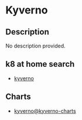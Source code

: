 # Kyverno

## Description

No description provided.

## k8 at home search

- [kyverno](https://nanne.dev/k8s-at-home-search/#/kyverno)

## Charts

- [kyverno@kyverno-charts](https://kyverno.github.io/kyverno/)
